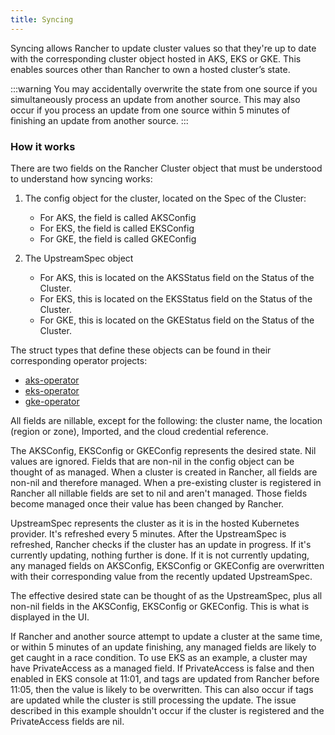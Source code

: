 ```yaml
---
title: Syncing
---
```


Syncing allows Rancher to update cluster values so that they're up to date with the corresponding cluster object hosted in AKS, EKS or GKE. This enables sources other than Rancher to own a hosted cluster’s state. 

:::warning
You may accidentally overwrite the state from one source if you simultaneously process an update from another source. This may also occur if you process an update from one source within 5 minutes of finishing an update from another source.
:::

### How it works

There are two fields on the Rancher Cluster object that must be understood to understand how syncing works:

1. The config object for the cluster, located on the Spec of the Cluster:

   * For AKS, the field is called AKSConfig
   * For EKS, the field is called EKSConfig
   * For GKE, the field is called GKEConfig

2. The UpstreamSpec object

   * For AKS, this is located on the AKSStatus field on the Status of the Cluster.
   * For EKS, this is located on the EKSStatus field on the Status of the Cluster.
   * For GKE, this is located on the GKEStatus field on the Status of the Cluster.

The struct types that define these objects can be found in their corresponding operator projects:

  * [aks-operator](https://github.com/rancher/aks-operator/blob/master/pkg/apis/aks.cattle.io/v1/types.go)
  * [eks-operator](https://github.com/rancher/eks-operator/blob/master/pkg/apis/eks.cattle.io/v1/types.go)
  * [gke-operator](https://github.com/rancher/gke-operator/blob/master/pkg/apis/gke.cattle.io/v1/types.go)

All fields  are nillable, except for the following: the cluster name, the location (region or zone), Imported, and the cloud credential reference.

The AKSConfig, EKSConfig or GKEConfig represents the desired state. Nil values are ignored. Fields that are non-nil in the config object can be thought of as managed. When a cluster is created in Rancher, all fields are non-nil and therefore managed. When a pre-existing cluster is registered in Rancher all nillable fields are set to nil and aren't managed. Those fields become managed once their value has been changed by Rancher.

UpstreamSpec represents the cluster as it is in the hosted Kubernetes provider. It's refreshed every 5 minutes. After the UpstreamSpec is refreshed, Rancher checks if the cluster has an update in progress. If it's currently updating, nothing further is done. If it is not currently updating, any managed fields on AKSConfig, EKSConfig or GKEConfig are overwritten with their corresponding value from the recently updated UpstreamSpec.

The effective desired state can be thought of as the UpstreamSpec, plus all non-nil fields in the AKSConfig, EKSConfig or GKEConfig. This is what is displayed in the UI.

If Rancher and another source attempt to update a cluster at the same time, or within 5 minutes of an update finishing, any managed fields are likely to get caught in a race condition. To use EKS as an example, a cluster may have PrivateAccess as a managed field. If PrivateAccess is false and then enabled in EKS console at 11:01, and tags are updated from Rancher before 11:05, then the value is likely to be overwritten. This can also occur if tags are updated while the cluster is still processing the update. The issue described in this example shouldn't occur if the cluster is registered and the PrivateAccess fields are nil.
